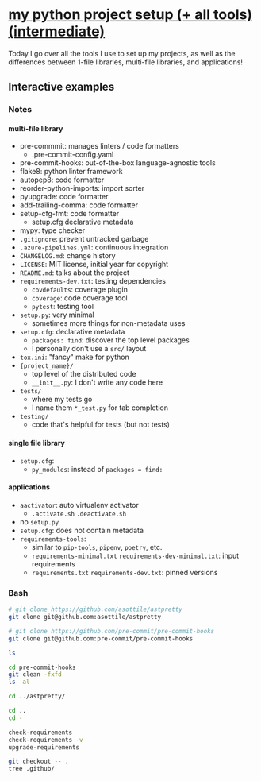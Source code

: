 # [my python project setup (+ all tools) (intermediate)](https://youtu.be/q8DkatMZvUs)

Today I go over all the tools I use to set up my projects, as well as the differences between 1-file libraries, multi-file libraries, and applications!

## Interactive examples

### Notes

#### multi-file library

- pre-commmit: manages linters / code formatters
    - .pre-commit-config.yaml
- pre-commit-hooks: out-of-the-box language-agnostic tools
- flake8: python linter framework
- autopep8: code formatter
- reorder-python-imports: import sorter
- pyupgrade: code formatter
- add-trailing-comma: code formatter
- setup-cfg-fmt: code formatter
    - setup.cfg declarative metadata
- mypy: type checker
- `.gitignore`: prevent untracked garbage
- `.azure-pipelines.yml`: continuous integration
- `CHANGELOG.md`: change history
- `LICENSE`: MIT license, initial year for copyright
- `README.md`: talks about the project
- `requirements-dev.txt`: testing dependencies
    - `covdefaults`: coverage plugin
    - `coverage`: code coverage tool
    - `pytest`: testing tool
- `setup.py`: very minimal
    - sometimes more things for non-metadata uses
- `setup.cfg`: declarative metadata
    - `packages: find`: discover the top level packages
    - I personally don't use a `src/` layout
- `tox.ini`: "fancy" make for python
- `{project_name}/`
    - top level of the distributed code
    - `__init__.py`: I don't write any code here
- `tests/`
    - where my tests go
    - I name them `*_test.py` for tab completion
- `testing/`
    - code that's helpful for tests (but not tests)

#### single file library

- `setup.cfg`:
    - `py_modules`: instead of `packages = find:`

#### applications

- `aactivator`: auto virtualenv activator
    - `.activate.sh` `.deactivate.sh`
- no `setup.py`
- `setup.cfg`: does not contain metadata
- `requirements-tools`:
    - similar to `pip-tools`, `pipenv`, `poetry`, etc.
    - `requirements-minimal.txt` `requirements-dev-minimal.txt`: input
       requirements
    - `requirements.txt` `requirements-dev.txt`: pinned versions

### Bash

```bash
# git clone https://github.com/asottile/astpretty
git clone git@github.com:asottile/astpretty

# git clone https://github.com/pre-commit/pre-commit-hooks
git clone git@github.com:pre-commit/pre-commit-hooks

ls

cd pre-commit-hooks
git clean -fxfd
ls -al

cd ../astpretty/

cd ..
cd -

check-requirements
check-requirements -v
upgrade-requirements

git checkout -- .
tree .github/
```
